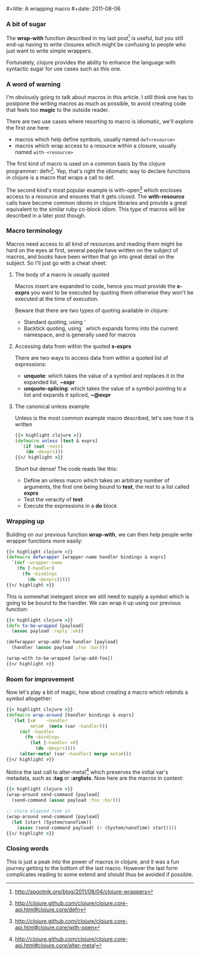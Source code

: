 #+title: A wrapping macro
#+date: 2011-08-06

### A bit of sugar

The **wrap-with** function described in my last post[^1] is useful, but
you still end-up having to write closures which might be confusing to
people who just want to write simple wrappers.

Fortunately, clojure provides the ability to enhance the language with
syntactic sugar for use cases such as this one.

### A word of warning

I'm obviously going to talk about macros in this article. I still think
one has to postpone the writing macros as much as possible, to avoid
creating code that feels too **magic** to the outside reader.

There are two use cases where resorting to macro is idiomatic, we'll
explore the first one here:

-   macros which help define symbols, usually named `def<resource>`
-   macros which wrap access to a resource within a closure, usually
    named `with-<resource>`

The first kind of macro is used on a common basis by the clojure
programmer: defn[^2]. Yep, that's right the idiomatic way to declare
functions in clojure is a macro that wraps a call to def.

The second kind's most popular example is with-open[^3] which encloses
access to a resource and ensures that it gets closed. The
**with-resource** calls have become common idioms in clojure libraries
and provide a great equivalent to the similar ruby co-block idiom. This
type of macros will be described in a later post though.

### Macro terminology

Macros need access to all kind of resources and reading them might be
hard on the eyes at first, several people have written on the subject of
macros, and books have been written that go into great detail on the
subject. So I'll just go with a cheat sheet:

1.  The body of a macro is usually quoted

    Macros insert are expanded to code, hence you must provide the
    **s-exprs** you want to be executed by quoting them otherwise they
    won't be executed at the time of execution.

    Beware that there are two types of quoting available in clojure:

    -   Standard quoting, using '
    -   Backtick quoting, using \` which expands forms into the current
        namespace, and is generally used for macros

2.  Accessing data from within the quoted **s-exprs**

    There are two ways to access data from within a quoted list of
    expressions:

    -   **unquote**: which takes the value of a symbol and replaces it
        in the expanded list, **\~expr**
    -   **unquote-splicing**: which takes the value of a symbol pointing
        to a list and expands it spliced, **\~@expr**

3.  The canonical unless example

    Unless is the most common example macro described, let's see how it
    is written

    ```clojure
    {{< highlight clojure >}}
    (defmacro unless [test & exprs]
      `(if (not ~test)
        (do ~@exprs)))
    {{</ highlight >}}
    ```

    Short but dense! The code reads like this:

    -   Define an unless macro which takes an arbitrary number of
        arguments, the first one being bound to **test**, the rest to a
        list called **exprs**
    -   Test the veracity of **test**
    -   Execute the expressions in a **do** block

### Wrapping up

Building on our previous function **wrap-with**, we can then help people
write wrapper functions more easily:

```clojure
{{< highlight clojure >}}
(defmacro defwrapper [wrapper-name handler bindings & exprs]
  `(def ~wrapper-name
    (fn [~handler]
      (fn ~bindings
        (do ~@exprs)))))
{{</ highlight >}}
```

This is somewhat inelegant since we still need to supply a symbol which
is going to be bound to the handler. We can wrap it up using our
previous function:

```clojure
{{< highlight clojure >}}
(defn to-be-wrapped [payload]
  (assoc payload :reply :ok))

(defwrapper wrap-add-foo handler [payload]
  (handler (assoc payload :foo :bar)))

(wrap-with to-be-wrapped [wrap-add-foo])
{{</ highlight >}}
```

### Room for improvement

Now let's play a bit of magic, how about creating a macro which rebinds
a symbol altogether:

```clojure
{{< highlight clojure >}}
(defmacro wrap-around [handler bindings & exprs]
  `(let [x#    ~handler
         meta#  (meta (var ~handler))]
     (def ~handler
       (fn ~bindings
         (let [~handler x#] 
           (do ~@exprs))))
     (alter-meta! (var ~handler) merge meta#)))
{{</ highlight >}}
```

Notice the last call to alter-meta![^4] which preserves the initial
var's metadata, such as **:tag** or **:arglists**. Now here are the
macros in context:

```clojure
{{< highlight clojure >}}
(wrap-around send-command [payload]
  (send-command (assoc payload :foo :bar)))

;; store elapsed time in 
(wrap-around send-command [payload]
  (let [start (System/nanoTime)]
    (assoc (send-command payload) (- (System/nanoTime) start))))
{{</ highlight >}}
```

### Closing words

This is just a peak into the power of macros in clojure, and it was a
fun journey getting to the bottom of the last macro. However the last
form complicates reading to some extend and should thus be avoided if
possible.

[^1]: <http://spootnik.org/blog/2011/08/04/clojure-wrappers>

[^2]: <http://clojure.github.com/clojure/clojure.core-api.html#clojure.core/defn>

[^3]: <http://clojure.github.com/clojure/clojure.core-api.html#clojure.core/with-open>

[^4]: <http://clojure.github.com/clojure/clojure.core-api.html#clojure.core/alter-meta>!
